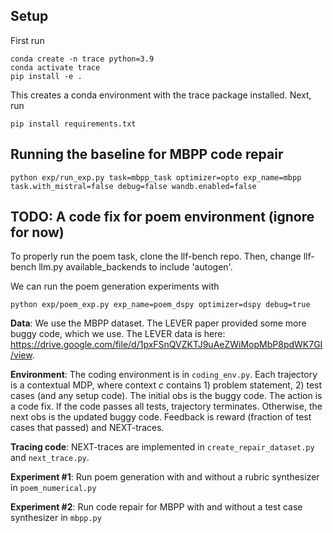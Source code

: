 ## Setup

First run 

    conda create -n trace python=3.9
    conda activate trace
    pip install -e .

This creates a conda environment with the trace package installed. Next, run

    pip install requirements.txt

## Running the baseline for MBPP code repair

    python exp/run_exp.py task=mbpp_task optimizer=opto exp_name=mbpp task.with_mistral=false debug=false wandb.enabled=false

## TODO: A code fix for poem environment (ignore for now)

To properly run the poem task, clone the llf-bench repo.  Then, change llf-bench llm.py available_backends to include 'autogen'. 

We can run the poem generation experiments with 
    
    python exp/poem_exp.py exp_name=poem_dspy optimizer=dspy debug=true

**Data**: We use the MBPP dataset. The LEVER paper provided some more buggy code, which we use. The LEVER data is here: https://drive.google.com/file/d/1pxFSnQVZKTJ9uAeZWiMopMbP8pdWK7GI/view.

**Environment**: The coding environment is in `coding_env.py`. Each trajectory is a contextual MDP, where context $c$ contains 1) problem statement, 2) test cases (and any setup code). The initial obs is the buggy code. The action is a code fix. If the code passes all tests, trajectory terminates. Otherwise, the next obs is the updated buggy code.
Feedback is reward (fraction of test cases that passed) and NEXT-traces.

**Tracing code**: NEXT-traces are implemented in `create_repair_dataset.py` and `next_trace.py`. 

**Experiment #1**: Run poem generation with and without a rubric synthesizer in `poem_numerical.py`

**Experiment #2**: Run code repair for MBPP with and without a test case synthesizer in `mbpp.py`